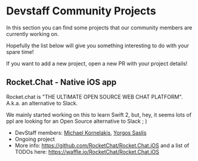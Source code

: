 # Devstaff Community Projects

In this section you can find some projects that our community members are currently working on. 

Hopefully the list below will give you something interesting to do with your spare time!

If you want to add a new project, open a new PR with your project details!

## Rocket.Chat - Native iOS app
Rocket.chat is "THE ULTIMATE OPEN SOURCE WEB CHAT PLATFORM". 
A.k.a. an alternative to Slack. 

We mainly started working on this to learn Swift 2, but, hey, it seems lots of ppl are looking for an Open Source alternative to Slack  ; )

* DevStaff members: [Michael Kornelakis](https://github.com/kormic), [Yorgos Saslis](https://github.com/gsaslis)
* Ongoing project
* More info: https://github.com/RocketChat/Rocket.Chat.iOS and a list of TODOs here: https://waffle.io/RocketChat/Rocket.Chat.iOS